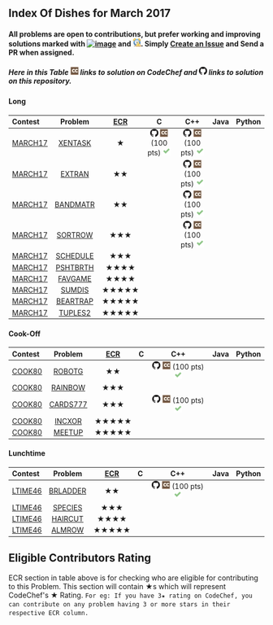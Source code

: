 ## Index Of Dishes for March 2017

#### All problems are open to contributions, but prefer working and improving solutions marked with [![image](../img/WA.png)](#) and [![image](../img/TLE.png)](#). Simply [Create an Issue](https://github.com/aashutoshrathi/CodeChef/issues/new) and Send a PR when assigned.

##### Here in this Table ![image](../img/CC.png) links to solution on CodeChef and ![image](../img/GH.png) links to solution on this repository.

<a name="long"></a>
#### Long

| Contest | Problem | [ECR](#ecr) | C | C++ | Java | Python |
|:--------------|:----------------:|:----------------:|:----------------:|:----------------:|:-----------------:|:-----------------:|
| [MARCH17](https://www.codechef.com/MARCH17) | [XENTASK](https://www.codechef.com/MARCH17/problems/XENTASK) | ★ | [![image](../img/GH.png)](MAR/MARCH17/XENTASK/XENTASK.c)  [![image](../img/CC.png)](https://www.codechef.com/viewsolution/13033268) (100 pts) [![image](../img/AC.png)](#) | [![image](../img/GH.png)](MAR/MARCH17/XENTASK/XENTASK.cpp)  [![image](../img/CC.png)](https://www.codechef.com/viewsolution/12973914) (100 pts) [![image](../img/AC.png)](#) | | |
| [MARCH17](https://www.codechef.com/MARCH17) | [EXTRAN](https://www.codechef.com/MARCH17/problems/EXTRAN) | ★★ | | [![image](../img/GH.png)](MAR/MARCH17/EXTRAN/EXTRAN.cpp)  [![image](../img/CC.png)](https://www.codechef.com/viewsolution/13034093) (100 pts) [![image](../img/AC.png)](#) | | |
| [MARCH17](https://www.codechef.com/MARCH17) | [BANDMATR](https://www.codechef.com/MARCH17/problems/BANDMATR) | ★★ | | [![image](../img/GH.png)](MAR/MARCH17/BANDMATR/BANDMATR.cpp)  [![image](../img/CC.png)](https://www.codechef.com/viewsolution/13030736) (100 pts) [![image](../img/AC.png)](#) | | |
| [MARCH17](https://www.codechef.com/MARCH17) | [SORTROW](https://www.codechef.com/MARCH17/problems/SORTROW) | ★★★ | | [![image](../img/GH.png)](MAR/MARCH17/SORTROW/SORTROW.cpp)  [![image](../img/CC.png)](https://www.codechef.com/viewsolution/12974751) (100 pts) [![image](../img/AC.png)](#) | | |
| [MARCH17](https://www.codechef.com/MARCH17) | [SCHEDULE](https://www.codechef.com/MARCH17/problems/SCHEDULE) | ★★★ | | | | |
| [MARCH17](https://www.codechef.com/MARCH17) | [PSHTBRTH](https://www.codechef.com/MARCH17/problems/PSHTBRTH) | ★★★★ | | | | |
| [MARCH17](https://www.codechef.com/MARCH17) | [FAVGAME](https://www.codechef.com/MARCH17/problems/FAVGAME) | ★★★★ | | | | |
| [MARCH17](https://www.codechef.com/MARCH17) | [SUMDIS](https://www.codechef.com/MARCH17/problems/SUMDIS) | ★★★★★ | | | | |
| [MARCH17](https://www.codechef.com/MARCH17) | [BEARTRAP](https://www.codechef.com/MARCH17/problems/BEARTRAP) | ★★★★★ | | | | |
| [MARCH17](https://www.codechef.com/MARCH17) | [TUPLES2](https://www.codechef.com/MARCH17/problems/TUPLES2) | ★★★★★ | | | | |

<a name="cook"></a>
#### Cook-Off

| Contest | Problem | [ECR](#ecr) | C | C++ | Java | Python |
|:--------------|:----------------:|:----------------:|:----------------:|:----------------:|:-----------------:|:-----------------:|
| [COOK80](https://www.codechef.com/COOK80) | [ROBOTG](https://www.codechef.com/COOK80/problems/ROBOTG) | ★★ | | [![image](../img/GH.png)](MAR/COOK80/ROBOTG/ROBOTG.cpp)  [![image](../img/CC.png)](https://www.codechef.com/viewsolution/13127553) (100 pts) [![image](../img/AC.png)](#) | | |
| [COOK80](https://www.codechef.com/COOK80) | [RAINBOW](https://www.codechef.com/COOK80/problems/RAINBOW) | ★★★ | | | | |
| [COOK80](https://www.codechef.com/COOK80) | [CARDS777](https://www.codechef.com/COOK80/problems/CARDS777) | ★★★ | | [![image](../img/GH.png)](MAR/COOK80/CARDS777/CARDS777.cpp)  [![image](../img/CC.png)](https://www.codechef.com/viewsolution/13129955) (100 pts) [![image](../img/AC.png)](#) | | |
| [COOK80](https://www.codechef.com/COOK80) | [INCXOR](https://www.codechef.com/COOK80/problems/INCXOR) | ★★★★★ | | | | |
| [COOK80](https://www.codechef.com/COOK80) | [MEETUP](https://www.codechef.com/COOK80/problems/MEETUP) | ★★★★★ | | | | |

<a name="ltime"></a>
#### Lunchtime

| Contest | Problem | [ECR](#ecr) | C | C++ | Java | Python |
|:--------------|:----------------:|:----------------:|:----------------:|:----------------:|:-----------------:|:-----------------:|
| [LTIME46](https://www.codechef.com/LTIME46) | [BRLADDER](https://www.codechef.com/LTIME46/problems/BRLADDER) | ★★ | | [![image](../img/GH.png)](MAR/LTIME46/BRLADDER/BRLADDER.cpp)  [![image](../img/CC.png)](https://www.codechef.com/viewsolution/13159851) (100 pts) [![image](../img/AC.png)](#) | | |
| [LTIME46](https://www.codechef.com/LTIME46) | [SPECIES](https://www.codechef.com/LTIME46/problems/SPECIES) | ★★★ | | | | |
| [LTIME46](https://www.codechef.com/LTIME46) | [HAIRCUT](https://www.codechef.com/LTIME46/problems/HAIRCUT) | ★★★★ | | | | |
| [LTIME46](https://www.codechef.com/LTIME46) | [ALMROW](https://www.codechef.com/LTIME46/problems/ALMROW) | ★★★★★ | | | | |


<a name="ecr"></a>
## Eligible Contributors Rating

ECR section in table above is for checking who are eligible for contributing to this Problem.
This section will contain ★s which will represent CodeChef's ★ Rating.
`For eg: If you have 3★ rating on CodeChef, you can contribute on any problem having 3 or more stars in their respective ECR column.`
